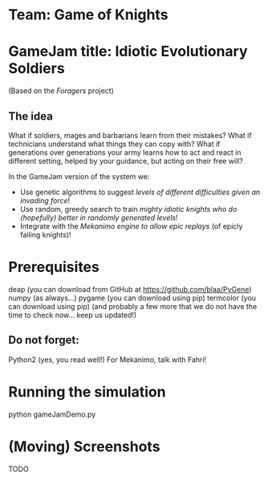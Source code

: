 # Team: Game of Knights
# GameJam title: Idiotic Evolutionary Soldiers
(Based on the *Foragers* project)

## The idea
What if soldiers, mages and barbarians learn from their mistakes? What if technicians understand
what things they can copy with? What if generations over
generations your army learns how to act and react in different setting, helped by your
guidance, but acting on their free will? 

In the GameJam version of the system we:
- Use genetic algorithms to suggest *levels of different difficulties given an invading force*!
- Use random, greedy search to train *mighty idiotic knights who do (hopefully) better in randomly generated levels*!
- Integrate with the *Mekanimo engine to allow epic replays* (of epicly failing knights)!

# Prerequisites
deap (you can download from GitHub at https://github.com/blaa/PyGene)
numpy (as always...)
pygame (you can download using pip)
termcolor (you can download using pip)
(and probably a few more that we do not have the time to check now... keep us updated!)

## Do not forget:
Python2 (yes, you read well!)
For Mekanimo, talk with Fahri!

# Running the simulation
python gameJamDemo.py

# (Moving) Screenshots
TODO
